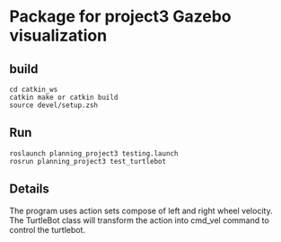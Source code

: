 # Package for project3 Gazebo visualization

## build
```
cd catkin_ws
catkin make or catkin build
source devel/setup.zsh
```

## Run
```
roslaunch planning_project3 testing.launch
rosrun planning_project3 test_turtlebot
```

## Details
The program uses action sets compose of left and right wheel velocity.  
The TurtleBot class will transform the action into cmd_vel command to control the turtlebot. 
